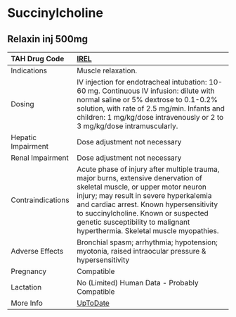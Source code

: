 # Succinylcholine

## Relaxin inj 500mg

| TAH Drug Code      | [IREL](https://www.tahsda.org.tw/drugs/hissearch.php?drug_code=IREL)                                                                                                                                                                                                                                                                |
|:-------------------|:------------------------------------------------------------------------------------------------------------------------------------------------------------------------------------------------------------------------------------------------------------------------------------------------------------------------------------|
| Indications        | Muscle relaxation.                                                                                                                                                                                                                                                                                                                  |
| Dosing             | IV injection for endotracheal intubation: 10-60 mg. Continuous IV infusion: dilute with normal saline or 5% dextrose to 0.1-0.2% solution, with rate of 2.5 mg/min. Infants and children: 1 mg/kg/dose intravenously or 2 to 3 mg/kg/dose intramuscularly.                                                                          |
| Hepatic Impairment | Dose adjustment not necessary                                                                                                                                                                                                                                                                                                       |
| Renal Impairment   | Dose adjustment not necessary                                                                                                                                                                                                                                                                                                       |
| Contraindications  | Acute phase of injury after multiple trauma, major burns, extensive denervation of skeletal muscle, or upper motor neuron injury; may result in severe hyperkalemia and cardiac arrest. Known hypersensitivity to succinylcholine. Known or suspected genetic susceptibility to malignant hyperthermia. Skeletal muscle myopathies. |
| Adverse Effects    | Bronchial spasm; arrhythmia; hypotension; myotonia, raised intraocular pressure & hypersensitivity                                                                                                                                                                                                                                  |
| Pregnancy          | Compatible                                                                                                                                                                                                                                                                                                                          |
| Lactation          | No (Limited) Human Data - Probably Compatible                                                                                                                                                                                                                                                                                       |
| More Info          | [UpToDate](https://www.uptodate.com/contents/succinylcholine-drug-information)                                                                                                                                                                                                                                                      |

